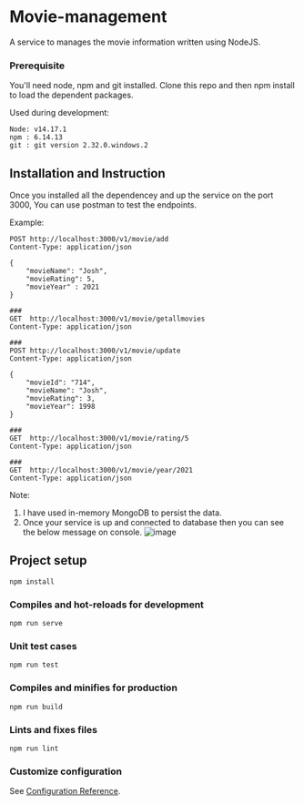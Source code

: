 # Movie-management
A service to manages the movie information written using NodeJS.

### Prerequisite 
You'll need node, npm and git installed. Clone this repo and then npm install to load the dependent packages.

Used during development:
```
Node: v14.17.1
npm : 6.14.13
git : git version 2.32.0.windows.2
```
## Installation and Instruction
Once you installed all the dependencey and up the service on the port 3000, You can use postman to test the endpoints.

Example:
```
POST http://localhost:3000/v1/movie/add
Content-Type: application/json

{
    "movieName": "Josh",
    "movieRating": 5,
    "movieYear" : 2021
}

###
GET  http://localhost:3000/v1/movie/getallmovies
Content-Type: application/json

###
POST http://localhost:3000/v1/movie/update
Content-Type: application/json

{
    "movieId": "714",
    "movieName": "Josh",
    "movieRating": 3,
    "movieYear": 1998
}

###
GET  http://localhost:3000/v1/movie/rating/5
Content-Type: application/json

###
GET  http://localhost:3000/v1/movie/year/2021
Content-Type: application/json
```
Note:
1. I have used in-memory MongoDB to persist the data.
2. Once your service is up and connected to database then you can see the below message on console.
![image](https://user-images.githubusercontent.com/81794670/168033268-2ca6ba82-8dfd-4dca-974c-073b59df0a94.png)


## Project setup
```
npm install
```

### Compiles and hot-reloads for development
```
npm run serve
```

### Unit test cases
```
npm run test
```

### Compiles and minifies for production
```
npm run build
```

### Lints and fixes files
```
npm run lint
```

### Customize configuration
See [Configuration Reference](https://cli.vuejs.org/config/).
